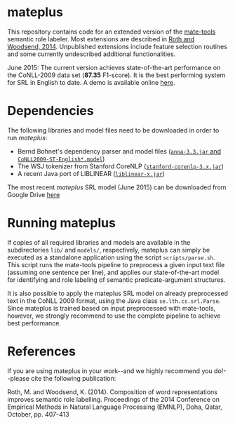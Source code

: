 # mateplus

This repository contains code for an extended version of the [mate-tools][1] semantic role labeler. Most extensions are described in [Roth and Woodsend, 2014][2]. Unpublished extensions include feature selection routines and some currently undescribed additional functionalities.

June 2015: The current version achieves state-of-the-art performance on the CoNLL-2009 data set (**87.35** F1-score). It is the best performing system for SRL in English to date. A demo is available online [here](http://homepages.inf.ed.ac.uk/mroth/demo.html).

# Dependencies

The following libraries and model files need to be downloaded in order to run _mateplus_:

 * Bernd Bohnet's dependency parser and model files ([`anna-3.3.jar` and `CoNLL2009-ST-English*.model`](http://code.google.com/p/mate-tools/Downloads/))
 * The WSJ tokenizer from Stanford CoreNLP ([`stanford-corenlp-3.x.jar`](http://nlp.stanford.edu/software/corenlp.shtml)) 
 * A recent Java port of LIBLINEAR ([`liblinear-x.jar`](http://liblinear.bwaldvogel.de/))

The most recent _mateplus_ SRL model (June 2015) can be downloaded from Google Drive [here][3] 

# Running mateplus  

If copies of all required libraries and models are available in the subdirectories `lib/` and `models/`, respectively, mateplus can simply be executed as a standalone application using the script `scripts/parse.sh`. This script runs the mate-tools pipeline to preprocess a given input text file (assuming one sentence per line), and applies our state-of-the-art model for identifying and role labeling of semantic predicate-argument structures.

It is also possible to apply the mateplus SRL model on already preprocessed text in the CoNLL 2009 format, using the Java class `se.lth.cs.srl.Parse`. Since mateplus is trained based on input preprocessed with mate-tools, however, we strongly recommend to use the complete pipeline to achieve best performance. 

# References

[1]: http://code.google.com/p/mate-tools/
[2]: http://www.aclweb.org/anthology/D14-1045.pdf
[3]: http://docs.google.com/uc?id=0B5aLxfs6OvZBUHRFOEcyLTMzWFE&export=download

If you are using mateplus in your work--and we highly recommend you do!--please cite the following publication:

Roth, M. and Woodsend, K. (2014). Composition of word representations improves semantic role labelling. Proceedings of the 2014 Conference on Empirical Methods in Natural Language Processing (EMNLP), Doha, Qatar, October, pp. 407-413